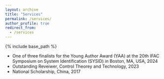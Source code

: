 ```yaml
---
layout: archive
title: "Services"
permalink: /services/
author_profile: true
redirect_from:
  - /services
---
```


{% include base_path %}




* One of three finalists for the Young Author Award (YAA) at the 20th IFAC Symposium on System Identification (SYSID) in Boston, MA, USA, 2024
* Outstanding Reveiwer, Control Theorey and Technology, 2023
* National Scholarship, China, 2017
